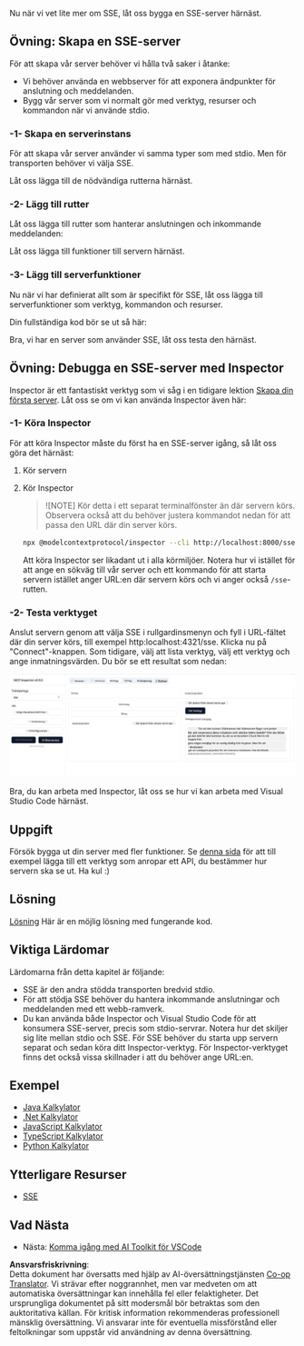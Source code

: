 <!--
CO_OP_TRANSLATOR_METADATA:
{
  "original_hash": "0a8086dc4bf89448f83e7936db972c42",
  "translation_date": "2025-05-17T11:36:18+00:00",
  "source_file": "03-GettingStarted/05-sse-server/README.md",
  "language_code": "sv"
}
-->
Nu när vi vet lite mer om SSE, låt oss bygga en SSE-server härnäst.

## Övning: Skapa en SSE-server

För att skapa vår server behöver vi hålla två saker i åtanke:

- Vi behöver använda en webbserver för att exponera ändpunkter för anslutning och meddelanden.
- Bygg vår server som vi normalt gör med verktyg, resurser och kommandon när vi använde stdio.

### -1- Skapa en serverinstans

För att skapa vår server använder vi samma typer som med stdio. Men för transporten behöver vi välja SSE.

Låt oss lägga till de nödvändiga rutterna härnäst.

### -2- Lägg till rutter

Låt oss lägga till rutter som hanterar anslutningen och inkommande meddelanden:

Låt oss lägga till funktioner till servern härnäst.

### -3- Lägg till serverfunktioner

Nu när vi har definierat allt som är specifikt för SSE, låt oss lägga till serverfunktioner som verktyg, kommandon och resurser.

Din fullständiga kod bör se ut så här:

Bra, vi har en server som använder SSE, låt oss testa den härnäst.

## Övning: Debugga en SSE-server med Inspector

Inspector är ett fantastiskt verktyg som vi såg i en tidigare lektion [Skapa din första server](/03-GettingStarted/01-first-server/README.md). Låt oss se om vi kan använda Inspector även här:

### -1- Köra Inspector

För att köra Inspector måste du först ha en SSE-server igång, så låt oss göra det härnäst:

1. Kör servern

1. Kör Inspector

    > ![NOTE]
    > Kör detta i ett separat terminalfönster än där servern körs. Observera också att du behöver justera kommandot nedan för att passa den URL där din server körs.

    ```sh
    npx @modelcontextprotocol/inspector --cli http://localhost:8000/sse --method tools/list
    ```

    Att köra Inspector ser likadant ut i alla körmiljöer. Notera hur vi istället för att ange en sökväg till vår server och ett kommando för att starta servern istället anger URL:en där servern körs och vi anger också `/sse`-rutten.

### -2- Testa verktyget

Anslut servern genom att välja SSE i rullgardinsmenyn och fyll i URL-fältet där din server körs, till exempel http:localhost:4321/sse. Klicka nu på "Connect"-knappen. Som tidigare, välj att lista verktyg, välj ett verktyg och ange inmatningsvärden. Du bör se ett resultat som nedan:

![SSE Server körs i Inspector](../../../../translated_images/sse-inspector.12861eb95abecbfc82610f480b55901524fed1a6aca025bb948e09e882c48428.sv.png)

Bra, du kan arbeta med Inspector, låt oss se hur vi kan arbeta med Visual Studio Code härnäst.

## Uppgift

Försök bygga ut din server med fler funktioner. Se [denna sida](https://api.chucknorris.io/) för att till exempel lägga till ett verktyg som anropar ett API, du bestämmer hur servern ska se ut. Ha kul :)

## Lösning

[Lösning](./solution/README.md) Här är en möjlig lösning med fungerande kod.

## Viktiga Lärdomar

Lärdomarna från detta kapitel är följande:

- SSE är den andra stödda transporten bredvid stdio.
- För att stödja SSE behöver du hantera inkommande anslutningar och meddelanden med ett webb-ramverk.
- Du kan använda både Inspector och Visual Studio Code för att konsumera SSE-server, precis som stdio-servrar. Notera hur det skiljer sig lite mellan stdio och SSE. För SSE behöver du starta upp servern separat och sedan köra ditt Inspector-verktyg. För Inspector-verktyget finns det också vissa skillnader i att du behöver ange URL:en.

## Exempel 

- [Java Kalkylator](../samples/java/calculator/README.md)
- [.Net Kalkylator](../../../../03-GettingStarted/samples/csharp)
- [JavaScript Kalkylator](../samples/javascript/README.md)
- [TypeScript Kalkylator](../samples/typescript/README.md)
- [Python Kalkylator](../../../../03-GettingStarted/samples/python) 

## Ytterligare Resurser

- [SSE](https://developer.mozilla.org/en-US/docs/Web/API/Server-sent_events)

## Vad Nästa

- Nästa: [Komma igång med AI Toolkit för VSCode](/03-GettingStarted/06-aitk/README.md)

**Ansvarsfriskrivning**:  
Detta dokument har översatts med hjälp av AI-översättningstjänsten [Co-op Translator](https://github.com/Azure/co-op-translator). Vi strävar efter noggrannhet, men var medveten om att automatiska översättningar kan innehålla fel eller felaktigheter. Det ursprungliga dokumentet på sitt modersmål bör betraktas som den auktoritativa källan. För kritisk information rekommenderas professionell mänsklig översättning. Vi ansvarar inte för eventuella missförstånd eller feltolkningar som uppstår vid användning av denna översättning.